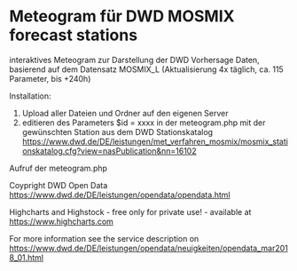 # Meteogram für DWD MOSMIX forecast stations

interaktives Meteogram zur Darstellung der DWD Vorhersage Daten, basierend auf dem Datensatz MOSMIX_L (Aktualisierung 4x täglich, ca. 115 Parameter, bis +240h)

Installation:
1. Upload aller Dateien und Ordner auf den eigenen Server
2. editieren des Parameters $id = xxxx in der meteogram.php mit der gewünschten Station aus dem DWD Stationskatalog 
 https://www.dwd.de/DE/leistungen/met_verfahren_mosmix/mosmix_stationskatalog.cfg?view=nasPublication&nn=16102
   
Aufruf der meteogram.php

Coypright DWD Open Data
https://www.dwd.de/DE/leistungen/opendata/opendata.html

Highcharts and Highstock - free only for private use! - available at https://www.highcharts.com 


For more information see the service description on https://www.dwd.de/DE/leistungen/opendata/neuigkeiten/opendata_mar2018_01.html
